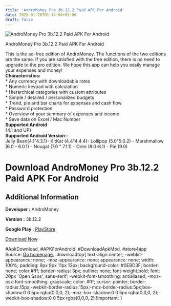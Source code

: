 ```yaml
---
title: 'AndroMoney Pro 3b.12.2 Paid APK For Android'
date: 2020-01-26T01:14:00+01:00
draft: false
---
```


![AndroMoney Pro 3b.12.2 Paid APK For Android](https://i1.wp.com/apkhome.net/wp-content/uploads/2020/01/AndroMoney-Pro-3b.12.2-Paid.png "AndroMoney Pro 3b.12.2 Paid APK For Android")

  

AndroMoney Pro 3b.12.2 Paid APK For Android

This is the ad-free edition of AndroMoney. The functions of the two editions are the same. If you are satisfied with the free edition, there is no need to upgrade to the pro edition. We hope this app can help you easily manage your expenses and money!  
**Characteristics:**  
\* Any currency with downloadable rates  
\* Numeric keypad with calculation  
\* Hierarchical categories with custom attributes  
\* Simple / detailed / personalized budgets  
\* Trend, pie and bar charts for expenses and cash flow  
\* Password protection  
\* Overview of your summary of expenses and income  
\* Save data on Excel / Mac Number  
**Supported Android**  
{4.1 and UP}  
**Supported Android Version**:-  
Jelly Bean(4.1"4.3.1)- KitKat (4.4"4.4.4)- Lollipop (5.0"5.0.2) - Marshmallow (6.0 - 6.0.1) - Nougat (7.0 " 7.1.1) - Oreo (8.0-8.1) - Pie (9.0)

Download AndroMoney Pro 3b.12.2 Paid APK For Android
====================================================

Additional Information
----------------------

**Developer :** AndroMoney

**Version :** 3b.12.2

**Google Play :** [PlayStore](https://play.google.com/store/apps/details?id=com.andromoney.pro)

  

[Download Now](https://store4app.co/post/andromoney-pro-3b-12-2-paid-apk-for-android_1579875508)

  
#ApkDownload, #APKForAndroid, #DownloadApkMod, #store4app  
Source: [Go homepage.](https://store4app.co/post/andromoney-pro-3b-12-2-paid-apk-for-android_1579875508) .downloadtop{ text-align:center; -webkit-appearance: none; -moz-appearance: none; appearance: none; width: 100%; padding: 9px 9px 11px 13px; background-color: #0EBD3F; border: none; color:#fff; border-radius: 3px; outline: none; font-weight;bold; font: 20px 'Open Sans', sans-serif; -webkit-font-smoothing: antialiased; -moz-osx-font-smoothing: grayscale; color: #fff; cursor: pointer; border-radius:15px;-webkit-border-radius:15px;-moz-border-radius:5px;box-shadow:0 0 5px rgba(0,0,0,.2);-moz-box-shadow:0 0 5px rgba(0,0,0,.2);-webkit-box-shadow:0 0 5px rgba(0,0,0,.2) !important; }